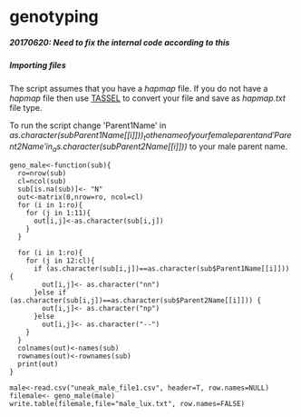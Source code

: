 # genotyping
<h5>20170620: Need to fix the internal code according to this</h5>

<h5>Importing files</h5>

The script assumes that you have a _hapmap_ file. If you do not have a _hapmap_ file then use [TASSEL](https://www.maizegenetics.net/tassel) to convert your file and save as _hapmap.txt_ file type.

To run the script change 'Parent1Name' in _as.character(sub$Parent1Name[[i]]))_ to the name of your female parent and 'Parent2Name' in 
_as.character(sub$Parent2Name[[i]]))_ to your male parent name.

```
geno_male<-function(sub){
  ro=nrow(sub)
  cl=ncol(sub)
  sub[is.na(sub)]<- "N"
  out<-matrix(0,nrow=ro, ncol=cl)
  for (i in 1:ro){
    for (j in 1:11){
      out[i,j]<-as.character(sub[i,j])
    }
  }
  
  for (i in 1:ro){
    for (j in 12:cl){
      if (as.character(sub[i,j])==as.character(sub$Parent1Name[[i]])) {
        out[i,j]<- as.character("nn")
      }else if (as.character(sub[i,j])==as.character(sub$Parent2Name[[i]])) {
        out[i,j]<- as.character("np")
      }else
        out[i,j]<- as.character("--")
    }
  }
  colnames(out)<-names(sub)
  rownames(out)<-rownames(sub)
  print(out)
}

male<-read.csv("uneak_male_file1.csv", header=T, row.names=NULL)
filemale<- geno_male(male)
write.table(filemale,file="male_lux.txt", row.names=FALSE)
```
